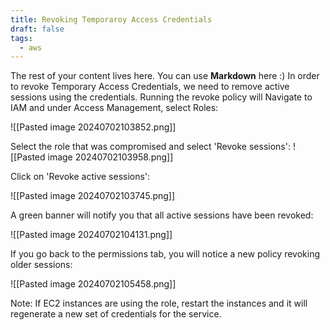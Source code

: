 ```yaml
---
title: Revoking Temporaroy Access Credentials
draft: false
tags:
  - aws
---
```

 
The rest of your content lives here. You can use **Markdown** here :)
In order to revoke Temporary Access Credentials, we need to remove active sessions using the credentials. Running the revoke policy will
Navigate to IAM and under Access Management, select Roles:

![[Pasted image 20240702103852.png]]

Select the role that was compromised and select 'Revoke sessions':
![[Pasted image 20240702103958.png]]

Click on 'Revoke active sessions':

![[Pasted image 20240702103745.png]]

A green banner will notify you that all active sessions have been revoked:

![[Pasted image 20240702104131.png]]

If you go back to the permissions tab, you will notice a new policy revoking older sessions:

![[Pasted image 20240702105458.png]]

Note: If EC2 instances are using the role, restart the instances and it will regenerate a new set of credentials for the service. 